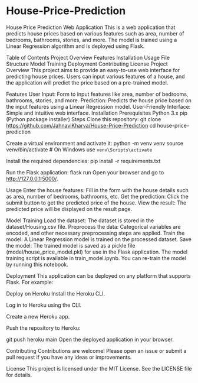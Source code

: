 # House-Price-Prediction
House Price Prediction Web Application
This is a web application that predicts house prices based on various features such as area, number of bedrooms, bathrooms, stories, and more. The model is trained using a Linear Regression algorithm and is deployed using Flask.

Table of Contents
Project Overview
Features
Installation
Usage
File Structure
Model Training
Deployment
Contributing
License
Project Overview
This project aims to provide an easy-to-use web interface for predicting house prices. Users can input various features of a house, and the application will predict the price based on a pre-trained model.

Features
User Input: Form to input features like area, number of bedrooms, bathrooms, stories, and more.
Prediction: Predicts the house price based on the input features using a Linear Regression model.
User-Friendly Interface: Simple and intuitive web interface.
Installation
Prerequisites
Python 3.x
pip (Python package installer)
Steps
Clone this repository:
git clone https://github.com/JahnaviKharva/House-Price-Prediction
cd house-price-prediction

Create a virtual environment and activate it:
python -m venv venv
source venv/bin/activate  # On Windows use `venv\Scripts\activate`

Install the required dependencies:
pip install -r requirements.txt

Run the Flask application:
flask run
Open your browser and go to http://127.0.0.1:5000/.

Usage
Enter the house features: Fill in the form with the house details such as area, number of bedrooms, bathrooms, etc.
Get the prediction: Click the submit button to get the predicted price of the house.
View the result: The predicted price will be displayed on the result page.


Model Training
Load the dataset: The dataset is stored in the dataset/Housing.csv file.
Preprocess the data: Categorical variables are encoded, and other necessary preprocessing steps are applied.
Train the model: A Linear Regression model is trained on the processed dataset.
Save the model: The trained model is saved as a pickle file (model/house_price_model.pkl) for use in the Flask application.
The model training script is available in train_model.ipynb. You can re-train the model by running this notebook.

Deployment
This application can be deployed on any platform that supports Flask. For example:

Deploy on Heroku
Install the Heroku CLI.

Log in to Heroku using the CLI.

Create a new Heroku app.

Push the repository to Heroku:


git push heroku main
Open the deployed application in your browser.

Contributing
Contributions are welcome! Please open an issue or submit a pull request if you have any ideas or improvements.

License
This project is licensed under the MIT License. See the LICENSE file for details.
